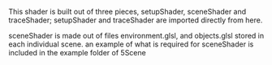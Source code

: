 This shader is built out of three pieces, setupShader, sceneShader and traceShader;
setupShader and traceShader are imported directly from here.

sceneShader is made out of files environment.glsl, and objects.glsl stored in each individual scene.
an example of what is required for sceneShader is included in the example folder of 5Scene
